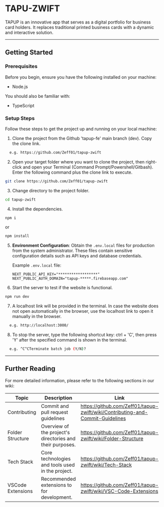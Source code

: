 <h1 align="left">
TAPU-ZWIFT
</h1>
 
<p align="left">
TAPUP is an innovative app that serves as a digital portfolio for business card holders. It replaces traditional printed business cards with a dynamic and interactive solution.
</p>

---


## Getting Started

### Prerequisites

Before you begin, ensure you have the following installed on your machine:

- Node.js

You should also be familiar with:  
- TypeScript  

### Setup Steps
Follow these steps to get the project up and running on your local machine:

1. Clone the project from the Github 'tapup-fe' main branch (dev). Copy the clone link.

```bash
  e.g. https://github.com/Zeff01/tapup-zwift
```

2. Open your target folder where you want to clone the project, then right-click and open your Terminal (Command Prompt/Powershell/Gitbash). Enter the following command plus the clone link to execute.

```bash
git clone https://github.com/Zeff01/tapup-zwift
```

3. Change directory to the project folder.

```bash
cd tapup-zwift
```

4. Install the dependencies.

```bash
npm i
```

or

```bash
npm install
```

5. **Environment Configuration**:
   Obtain the `.env.local` files for production from the system administrator. These files contain sensitive configuration details such as API keys and database credentials.

   Example `.env.local` file:
   ```env
   NEXT_PUBLIC_API_KEY="******************"
   NEXT_PUBLIC_AUTH_DOMAIN="tapup-*****.firebaseapp.com"
   ```

6. Start the server to test if the website is functional.

```bash
npm run dev
```

7. A localhost link will be provided in the terminal. In case the website does not open automatically in the browser, use the localhost link to open it manually in the browser.

```bash
  e.g. http://localhost:3000/
```

8. To stop the server, type the following shortcut key: ctrl + 'C', then press 'Y' after the specified command is shown in the terminal.

```bash
  e.g. ^C^CTerminate batch job (Y/N)?
```

---

## Further Reading
For more detailed information, please refer to the following sections in our wiki:

| Topic                | Description                                                                 | Link                                                                          |
|----------------------|-----------------------------------------------------------------------------|-------------------------------------------------------------------------------|
| Contributing         | Commit and pull request guidelines                                          | https://github.com/Zeff01/tapup-zwift/wiki/Contributing-and-Commit-Guidelines |
| Folder Structure     | Overview of the project's directories and their purposes.                   | https://github.com/Zeff01/tapup-zwift/wiki/Folder-Structure                   |
| Tech Stack           | Core technologies and tools used in the project.                            | https://github.com/Zeff01/tapup-zwift/wiki/Tech-Stack                         |
| VSCode Extensions    | Recommended extensions to for development.                                  | https://github.com/Zeff01/tapup-zwift/wiki/VSC-Code-Extensions                |







